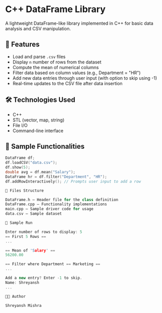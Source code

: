 # C++ DataFrame Library

A lightweight DataFrame-like library implemented in C++ for basic data analysis and CSV manipulation.

## 🚀 Features

- Load and parse `.csv` files
- Display `n` number of rows from the dataset
- Compute the mean of numerical columns
- Filter data based on column values (e.g., Department = "HR")
- Add new data entries through user input (with option to skip using -1)
- Real-time updates to the CSV file after data insertion

## 🛠️ Technologies Used

- C++
- STL (vector, map, string)
- File I/O
- Command-line interface

## 🧪 Sample Functionalities

```cpp
DataFrame df;
df.loadCSV("data.csv");
df.show(5);
double avg = df.mean("Salary");
DataFrame hr = df.filter("Department", "HR");
df.addRowInteractively(); // Prompts user input to add a row

📁 Files Structure

DataFrame.h – Header file for the class definition
DataFrame.cpp – Functionality implementations
main.cpp – Sample driver code for usage
data.csv – Sample dataset

📸 Sample Run

Enter number of rows to display: 5
== First 5 Rows ==
...

== Mean of 'Salary' ==
56200.00

== Filter where Department == Marketing ==
...

Add a new entry? Enter -1 to skip.
Name: Shreyansh
...

👨‍💻 Author

Shreyansh Mishra


